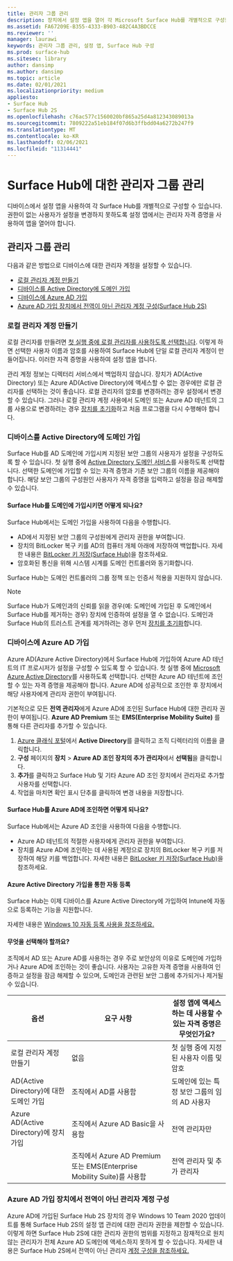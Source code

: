 ```yaml
---
title: 관리자 그룹 관리
description: 장치에서 설정 앱을 열어 각 Microsoft Surface Hub를 개별적으로 구성할 수 있습니다.
ms.assetid: FA67209E-B355-4333-B903-482C4A3BDCCE
ms.reviewer: ''
manager: laurawi
keywords: 관리자 그룹 관리, 설정 앱, Surface Hub 구성
ms.prod: surface-hub
ms.sitesec: library
author: dansimp
ms.author: dansimp
ms.topic: article
ms.date: 02/01/2021
ms.localizationpriority: medium
appliesto:
- Surface Hub
- Surface Hub 2S
ms.openlocfilehash: c76ac577c1560020bf865a25d4a812343089013a
ms.sourcegitcommit: 7809222a51eb184f07d6b3ffbdd04a6272b247f9
ms.translationtype: MT
ms.contentlocale: ko-KR
ms.lasthandoff: 02/06/2021
ms.locfileid: "11314441"
---
```

# Surface Hub에 대한 관리자 그룹 관리


디바이스에서 설정 앱을 사용하여 각 Surface Hub를 개별적으로 구성할 수 있습니다. 권한이 없는 사용자가 설정을 변경하지 못하도록 설정 앱에서는 관리자 자격 증명을 사용하여 앱을 열어야 합니다.


## 관리자 그룹 관리

다음과 같은 방법으로 디바이스에 대한 관리자 계정을 설정할 수 있습니다.

- [로컬 관리자 계정 만들기](#create-a-local-admin-account)
- [디바이스를 Active Directory에 도메인 가입](#domain-join-the-device-to-active-directory)
- [디바이스에 Azure AD 가입](#azure-ad-join-the-device)
- [Azure AD 가입 장치에서 전역이 아닌 관리자 계정 구성(Surface Hub 2S)](#configure-non-global-admin-accounts-on-azure-ad-joined-devices)


### 로컬 관리자 계정 만들기

로컬 관리자를 만들려면 [첫 실행 중에 로컬 관리자를 사용하도록 선택합니다](first-run-program-surface-hub.md#use-a-local-admin). 이렇게 하면 선택한 사용자 이름과 암호를 사용하여 Surface Hub에 단일 로컬 관리자 계정이 만들어집니다. 이러한 자격 증명을 사용하여 설정 앱을 엽니다.

관리 계정 정보는 디렉터리 서비스에서 백업하지 않습니다. 장치가 AD(Active Directory) 또는 Azure AD(Active Directory)에 액세스할 수 없는 경우에만 로컬 관리자를 선택하는 것이 좋습니다. 로컬 관리자의 암호를 변경하려는 경우 설정에서 변경할 수 있습니다. 그러나 로컬 관리자 계정 사용에서 도메인 또는 Azure AD 테넌트의 그룹 사용으로 변경하려는 경우 [장치를 초기화](device-reset-surface-hub.md)하고 처음 프로그램을 다시 수행해야 합니다.

### 디바이스를 Active Directory에 도메인 가입

Surface Hub를 AD 도메인에 가입시켜 지정된 보안 그룹의 사용자가 설정을 구성하도록 할 수 있습니다. 첫 실행 중에 [Active Directory 도메인 서비스](first-run-program-surface-hub.md#use-active-directory-domain-services)를 사용하도록 선택합니다. 선택한 도메인에 가입할 수 있는 자격 증명과 기존 보안 그룹의 이름을 제공해야 합니다. 해당 보안 그룹의 구성원인 사용자가 자격 증명을 입력하고 설정을 잠금 해제할 수 있습니다.

#### Surface Hub를 도메인에 가입시키면 어떻게 되나요?
Surface Hub에서는 도메인 가입을 사용하여 다음을 수행합니다.
- AD에서 지정된 보안 그룹의 구성원에게 관리자 권한을 부여합니다.
- 장치의 BitLocker 복구 키를 AD의 컴퓨터 개체 아래에 저장하여 백업합니다. 자세한 내용은 [BitLocker 키 저장(Surface Hub)](save-bitlocker-key-surface-hub.md)을 참조하세요.
- 암호화된 통신을 위해 시스템 시계를 도메인 컨트롤러와 동기화합니다.

Surface Hub는 도메인 컨트롤러의 그룹 정책 또는 인증서 적용을 지원하지 않습니다.

> [!NOTE]
> Surface Hub가 도메인과의 신뢰를 읽을 경우(예: 도메인에 가입된 후 도메인에서 Surface Hub를 제거하는 경우) 장치에 인증하여 설정을 열 수 없습니다. 도메인과 Surface Hub의 트러스트 관계를 제거하려는 경우 먼저 [장치를 초기화](device-reset-surface-hub.md)합니다.


### 디바이스에 Azure AD 가입

Azure AD(Azure Active Directory)에서 Surface Hub에 가입하여 Azure AD 테넌트의 IT 프로시저가 설정을 구성할 수 있도록 할 수 있습니다. 첫 실행 중에 [Microsoft Azure Active Directory](first-run-program-surface-hub.md#use-microsoft-azure-active-directory)를 사용하도록 선택합니다. 선택한 Azure AD 테넌트에 조인할 수 있는 자격 증명을 제공해야 합니다. Azure AD에 성공적으로 조인한 후 장치에서 해당 사용자에게 관리자 권한이 부여됩니다.

기본적으로 모든 **전역 관리자**에게 Azure AD에 조인된 Surface Hub에 대한 관리자 권한이 부여됩니다. **Azure AD Premium** 또는 **EMS(Enterprise Mobility Suite)** 를 통해 다른 관리자를 추가할 수 있습니다.
1.  [Azure 클래식 포털](https://manage.windowsazure.com/)에서 **Active Directory**를 클릭하고 조직 디렉터리의 이름을 클릭합니다.
2.  **구성** 페이지의 **장치** > **Azure AD 조인 장치의 추가 관리자**에서 **선택됨**을 클릭합니다.
3.  **추가**를 클릭하고 Surface Hub 및 기타 Azure AD 조인 장치에서 관리자로 추가할 사용자를 선택합니다.
4.  작업을 마치면 확인 표시 단추를 클릭하여 변경 내용을 저장합니다.

#### Surface Hub를 Azure AD에 조인하면 어떻게 되나요?
Surface Hub에서는 Azure AD 조인을 사용하여 다음을 수행합니다.
- Azure AD 테넌트의 적절한 사용자에게 관리자 권한을 부여합니다.
- 장치를 Azure AD에 조인하는 데 사용된 계정으로 장치의 BitLocker 복구 키를 저장하여 해당 키를 백업합니다. 자세한 내용은 [BitLocker 키 저장(Surface Hub)](save-bitlocker-key-surface-hub.md)을 참조하세요.

#### Azure Active Directory 가입을 통한 자동 등록

Surface Hub는 이제 디바이스를 Azure Active Directory에 가입하여 Intune에 자동으로 등록하는 기능을 지원합니다. 

자세한 내용은 [Windows 10 자동 등록 사용을 참조하세요.](https://docs.microsoft.com/intune/windows-enroll#enable-windows-10-automatic-enrollment)

#### 무엇을 선택해야 할까요?

조직에서 AD 또는 Azure AD를 사용하는 경우 주로 보안상의 이유로 도메인에 가입하거나 Azure AD에 조인하는 것이 좋습니다. 사용자는 고유한 자격 증명을 사용하여 인증하고 설정을 잠금 해제할 수 있으며, 도메인과 관련된 보안 그룹에 추가되거나 제거될 수 있습니다.

| 옵션                                            | 요구 사항                            | 설정 앱에 액세스하는 데 사용할 수 있는 자격 증명은 무엇인가요?  |
|---------------------------------------------------|-----------------------------------------|-------|
| 로컬 관리자 계정 만들기                      | 없음                                    | 첫 실행 중에 지정된 사용자 이름 및 암호 |
| AD(Active Directory)에 대한 도메인 가입              | 조직에서 AD를 사용함               | 도메인에 있는 특정 보안 그룹의 임의 AD 사용자 |
| Azure AD(Active Directory)에 장치 가입 | 조직에서 Azure AD Basic을 사용함   | 전역 관리자만 |
| &nbsp;                                            | 조직에서 Azure AD Premium 또는 EMS(Enterprise Mobility Suite)를 사용함 | 전역 관리자 및 추가 관리자 |


### Azure AD 가입 장치에서 전역이 아닌 관리자 계정 구성

Azure AD에 가입된 Surface Hub 2S 장치의 경우 Windows 10 Team 2020 업데이트를 통해 Surface Hub 2S의 설정 앱 관리에 대한 관리자 권한을 제한할 수 있습니다. 이렇게 하면 Surface Hub 2S에 대한 관리자 권한의 범위를 지정하고 잠재적으로 원치 않는 관리자가 전체 Azure AD 도메인에 액세스하지 못하게 할 수 있습니다. 자세한 내용은 Surface Hub 2S에서 전역이 아닌 관리자 [계정 구성을 참조하세요.](surface-hub-2s-nonglobal-admin.md)